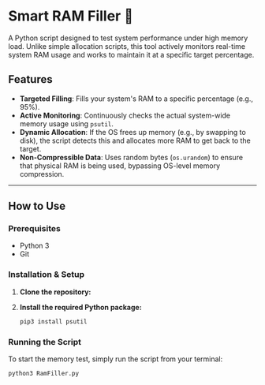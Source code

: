 # Smart RAM Filler 🧠

A Python script designed to test system performance under high memory load. Unlike simple allocation scripts, this tool actively monitors real-time system RAM usage and works to maintain it at a specific target percentage.

## Features

-   **Targeted Filling**: Fills your system's RAM to a specific percentage (e.g., 95%).
-   **Active Monitoring**: Continuously checks the actual system-wide memory usage using `psutil`.
-   **Dynamic Allocation**: If the OS frees up memory (e.g., by swapping to disk), the script detects this and allocates more RAM to get back to the target.
-   **Non-Compressible Data**: Uses random bytes (`os.urandom`) to ensure that physical RAM is being used, bypassing OS-level memory compression.

---

## How to Use

### Prerequisites

-   Python 3
-   Git

### Installation & Setup

1.  **Clone the repository:**

2.  **Install the required Python package:**
    ```bash
    pip3 install psutil
    ```

### Running the Script

To start the memory test, simply run the script from your terminal:

```bash
python3 RamFiller.py
